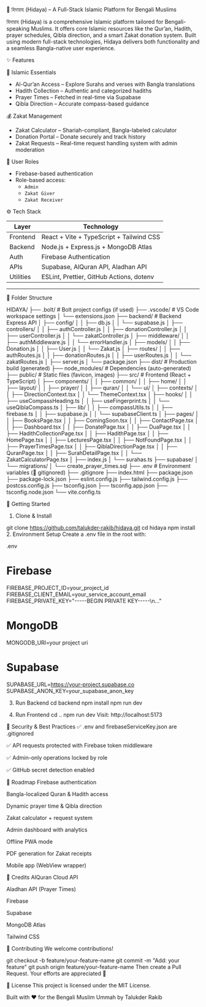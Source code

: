  🕌 হিদায়াহ (Hidaya) – A Full-Stack Islamic Platform for Bengali Muslims

হিদায়াহ (Hidaya) is a comprehensive Islamic platform tailored for Bengali-speaking Muslims. 
It offers core Islamic resources like the Qur’an, Hadith, prayer schedules, Qibla direction, and a smart Zakat donation system. 
Built using modern full-stack technologies, Hidaya delivers both functionality and a seamless Bangla-native user experience.



 ✨ Features

 📖 Islamic Essentials
- Al-Qur’an Access – Explore Surahs and verses with Bangla translations
- Hadith Collection – Authentic and categorized hadiths
- Prayer Times – Fetched in real-time via Supabase
- Qibla Direction – Accurate compass-based guidance

💰 Zakat Management
- Zakat Calculator – Shariah-compliant, Bangla-labeled calculator
- Donation Portal – Donate securely and track history
- Zakat Requests – Real-time request handling system with admin moderation

 🔐 User Roles
- Firebase-based authentication
- Role-based access:
  - `Admin`
  - `Zakat Giver`
  - `Zakat Receiver`



⚙️ Tech Stack

| Layer         | Technology                                |
|---------------|--------------------------------------------|
| Frontend      | React + Vite + TypeScript + Tailwind CSS  |
| Backend       | Node.js + Express.js + MongoDB Atlas       |
| Auth          | Firebase Authentication                    |
| APIs          | Supabase, AlQuran API, Aladhan API         |
| Utilities     | ESLint, Prettier, GitHub Actions, dotenv   |

---

📁 Folder Structure

HIDAYA/
├── .bolt/                      # Bolt project configs (if used)
├── .vscode/                    # VS Code workspace settings
│   └── extensions.json
├── backend/                    # Backend Express API
│   ├── config/
│   │   ├── db.js
│   │   └── supabase.js
│   ├── controllers/
│   │   ├── authController.js
│   │   ├── donationController.js
│   │   ├── userController.js
│   │   └── zakatController.js
│   ├── middleware/
│   │   ├── authMiddleware.js
│   │   └── errorHandler.js
│   ├── models/
│   │   ├── Donation.js
│   │   ├── User.js
│   │   └── Zakat.js
│   ├── routes/
│   │   ├── authRoutes.js
│   │   ├── donationRoutes.js
│   │   ├── userRoutes.js
│   │   └── zakatRoutes.js
│   ├── server.js
│   └── package.json
├── dist/                       # Production build (generated)
├── node_modules/               # Dependencies (auto-generated)
├── public/                     # Static files (favicon, images)
├── src/                        # Frontend (React + TypeScript)
│   ├── components/
│   │   ├── common/
│   │   ├── home/
│   │   ├── layout/
│   │   ├── prayer/
│   │   ├── quran/
│   │   └── ui/
│   ├── contexts/
│   │   ├── DirectionContext.tsx
│   │   └── ThemeContext.tsx
│   ├── hooks/
│   │   ├── useCompassHeading.ts
│   │   ├── useFingerprint.ts
│   │   └── useQiblaCompass.ts
│   ├── lib/
│   │   ├── compassUtils.ts
│   │   ├── firebase.ts
│   │   ├── supabase.js
│   │   └── supabaseClient.ts
│   ├── pages/
│   │   ├── BooksPage.tsx
│   │   ├── ComingSoon.tsx
│   │   ├── ContactPage.tsx
│   │   ├── Dashboard.tsx
│   │   ├── DonatePage.tsx
│   │   ├── DuaPage.tsx
│   │   ├── HadithCollectionPage.tsx
│   │   ├── HadithPage.tsx
│   │   ├── HomePage.tsx
│   │   ├── LecturesPage.tsx
│   │   ├── NotFoundPage.tsx
│   │   ├── PrayerTimesPage.tsx
│   │   ├── QiblaDirectionPage.tsx
│   │   ├── QuranPage.tsx
│   │   ├── SurahDetailPage.tsx
│   │   └── ZakatCalculatorPage.tsx
│   ├── index.js
│   └── surahas.ts
├── supabase/
│   └── migrations/
│       └── create_prayer_times.sql
├── .env                        # Environment variables (🔐 gitignored)
├── .gitignore
├── index.html
├── package.json
├── package-lock.json
├── eslint.config.js
├── tailwind.config.js
├── postcss.config.js
├── tsconfig.json
├── tsconfig.app.json
├── tsconfig.node.json
└── vite.config.ts


 🚀 Getting Started

 1. Clone & Install

git clone https://github.com/talukder-rakib/hidaya.git
cd hidaya
npm install
2. Environment Setup
Create a .env file in the root with:

.env

# Firebase
FIREBASE_PROJECT_ID=your_project_id
FIREBASE_CLIENT_EMAIL=your_service_account_email
FIREBASE_PRIVATE_KEY="-----BEGIN PRIVATE KEY-----\\n..."

# MongoDB
MONGODB_URI=your project uri

# Supabase
SUPABASE_URL=https://your-project.supabase.co
SUPABASE_ANON_KEY=your_supabase_anon_key

3. Run Backend
cd backend
npm install
npm run dev

4. Run Frontend
cd ..
npm run dev
Visit: http://localhost:5173

🔐 Security & Best Practices
✅ .env and firebaseServiceKey.json are .gitignored

✅ API requests protected with Firebase token middleware

✅ Admin-only operations locked by role

✅ GitHub secret detection enabled

📌 Roadmap
 Firebase authentication

 Bangla-localized Quran & Hadith access

 Dynamic prayer time & Qibla direction

 Zakat calculator + request system

 Admin dashboard with analytics

 Offline PWA mode

 PDF generation for Zakat receipts

 Mobile app (WebView wrapper)

🙌 Credits
AlQuran Cloud API

Aladhan API (Prayer Times)

Firebase

Supabase

MongoDB Atlas

Tailwind CSS

🤝 Contributing
We welcome contributions!

git checkout -b feature/your-feature-name
git commit -m "Add: your feature"
git push origin feature/your-feature-name
Then create a Pull Request. Your efforts are appreciated 💖

📜 License
This project is licensed under the MIT License.

Built with ❤️ for the Bengali Muslim Ummah by Talukder Rakib
